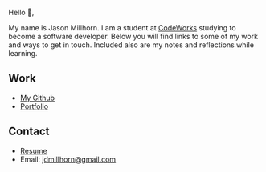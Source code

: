 Hello 👋, 

My name is Jason Millhorn. I am a student at [CodeWorks](https://boisecodeworks.com) studying to become a software developer. Below you will find links to some of my work and ways to get in touch. Included also are my notes and reflections while learning. 

## Work

* [My Github](https://github.com/millho)
* [Portfolio](https://millho.github.io/)

## Contact

* [Resume](https://millho.github.io/resume)
* Email: jdmillhorn@gmail.com

